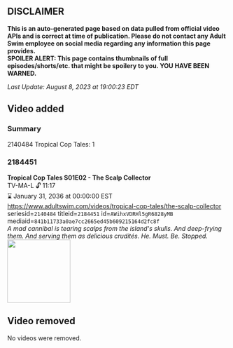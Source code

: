 ## DISCLAIMER
**This is an auto-generated page based on data pulled from official video APIs and is correct at time of publication. Please do not contact any Adult Swim employee on social media regarding any information this page provides.**  
**SPOILER ALERT: This page contains thumbnails of full episodes/shorts/etc. that might be spoilery to you. YOU HAVE BEEN WARNED.**  

_Last Update: August 8, 2023 at 19:00:23 EDT_
## Video added
### Summary
2140484 Tropical Cop Tales: 1  
### 2184451
**Tropical Cop Tales S01E02 - The Scalp Collector**  
TV-MA-L 🔓 11:17  
⌛ January 31, 2036 at 00:00:00 EST  
https://www.adultswim.com/videos/tropical-cop-tales/the-scalp-collector  
seriesid=`2140484` titleid=`2184451` id=`AWihxVDRHl5gR6828yMB` mediaid=`841b11733a0ae7cc2665ed45b609215164d2fc8f`  
_A mad cannibal is tearing scalps from the island's skulls. And deep-frying them. And serving them as delicious crudités. He. Must. Be. Stopped._  
<a href="https://i.cdn.turner.com/adultswim/big/image-upload/thumbnails/thumb-2_image-154895679255920.jpg"><img src="https://i.cdn.turner.com/adultswim/big/image-upload/thumbnails/thumb-2_image-154895679255920.jpg" height="144px" /></a>
## Video removed
No videos were removed.  
